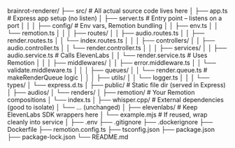 brainrot-renderer/
├── src/                          # All actual source code lives here
│   ├── app.ts                    # Express app setup (no listen)
│   ├── server.ts                 # Entry point – listens on a port
│   │
│   ├── config/                   # Env vars, Remotion bundling
│   │   ├── env.ts
│   │   └── remotion.ts
│   │
│   ├── routes/
│   │   ├── audio.routes.ts
│   │   ├── render.routes.ts
│   │   └── index.routes.ts
│   │
│   ├── controllers/
│   │   ├── audio.controller.ts
│   │   └── render.controller.ts
│   │
│   ├── services/
│   │   ├── audio.service.ts      # Calls ElevenLabs
│   │   └── render.service.ts     # Uses Remotion
│   │
│   ├── middlewares/
│   │   ├── error.middleware.ts
│   │   └── validate.middleware.ts
│   │
│   ├── queues/
│   │   └── render.queue.ts       # makeRenderQueue logic
│   │
│   ├── utils/
│   │   └── logger.ts
│   │
│   └── types/
│       └── express.d.ts
│
├── public/                       # Static file dir (served in Express)
│   ├── audios/
│   └── renders/
│
├── remotion/                     # Your Remotion compositions
│   └── index.ts
│
├── whisper.cpp/                  # External dependencies (good to isolate)
│   └── ... (unchanged)
│
├── elevenlabs/                   # Keep ElevenLabs SDK wrappers here
│   └── example.mjs               # If reused, wrap cleanly into service
│
├── .env
├── .gitignore
├── .dockerignore
├── Dockerfile
├── remotion.config.ts
├── tsconfig.json
├── package.json
├── package-lock.json
└── README.md